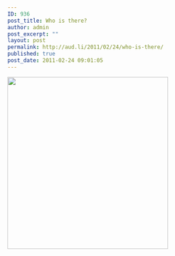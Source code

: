 ```yaml
---
ID: 936
post_title: Who is there?
author: admin
post_excerpt: ""
layout: post
permalink: http://aud.li/2011/02/24/who-is-there/
published: true
post_date: 2011-02-24 09:01:05
---
```

<a href="http://aud.li/wp-content/uploads/2011/02/Giraffe.png"><img class="aligncenter size-full wp-image-937" title="Giraffe" src="http://aud.li/wp-content/uploads/2011/02/Giraffe.png" alt="" width="361" height="386" /></a>